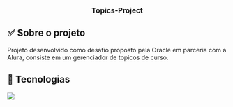 <h3 align="center">
  Topics-Project
</h3>

## ✅ Sobre o projeto

Projeto desenvolvido como desafio proposto pela Oracle em parceria com a Alura, consiste em um gerenciador de topicos de curso.

## 🚀 Tecnologias

<div align="center"> 
  <p align="left"> <a href="https://github.com/hadesfranklyn"><img src="https://skillicons.dev/icons?i=java,spring,docker,postgres,postman"> </a> </p>
</div>
